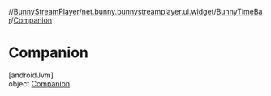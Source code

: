 //[BunnyStreamPlayer](../../../../index.md)/[net.bunny.bunnystreamplayer.ui.widget](../../index.md)/[BunnyTimeBar](../index.md)/[Companion](index.md)

# Companion

[androidJvm]\
object [Companion](index.md)